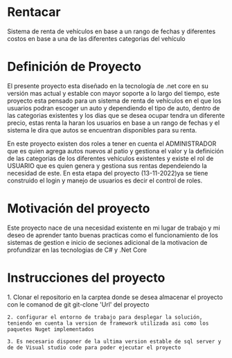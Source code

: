 <h1>Rentacar</h1>
<p> Sistema de renta de vehículos en base a un rango de fechas y diferentes costos en base a una de las diferentes categorias del vehículo</p>
<h1>Definición de Proyecto</h1>
<p>
    El presente proyecto esta diseñado en la tecnología de .net core en su versión mas actual y estable con mayor soporte a lo 
    largo del tiempo, este proyecto esta pensado para un sistema de renta de vehículos en el que los usuarios podran escoger un auto y dependiendo el tipo de auto, dentro de las 
    categorias existentes y los dias que se desea ocupar tendra un diferente precio, estas renta la haran los usuarios en base a un rango de fechas y el sistema le dira que autos 
    se encuentran disponibles para su renta. 
</p>
<p>
    En este proyecto existen dos roles a tener en cuenta el ADMINISTRADOR que es quien agrega autos nuevos al patio y gestiona el valor y la definición de las categorias
    de los diferentes vehículos existentes y existe el rol de USUARIO que es quien genera y gestiona sus rentas dependeiendo la necesidad de este. En esta etapa del proyecto (13-11-2022)ya se tiene construido el login 
    y manejo de usuarios es decir el control de roles.
</p>
<h1>Motivación del proyecto</h1>
<p>
    Este proyecto nace de una necesidad existente en mi lugar de trabajo y mi deseo de aprender tanto buenas practicas como el funcionamiento de 
    los sistemas de gestion e inicio de seciones adicional de la motivacion de profundizar en las tecnologias de C# y .Net Core 
</p>
<h1>Instrucciones del proyecto</h1>
<p>
    1. Clonar el repositorio en la carptea donde se desea almacenar el proyecto con le comanod de git git-clone 'Url' del proyecto
    
    2. configurar el entorno de trabajo para desplegar la solución, teniendo en cuenta la version de framework utilizada asi como los paquetes Nuget implementados
    
    3. Es necesario disponer de la ultima version estable de sql server y de de Visual studio code para poder ejecutar el proyecto 
    
</p>
